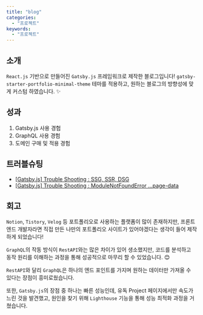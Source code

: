 ```yaml
---
title: "blog"
categories:
  - "프로젝트"
keywords:
  - "프로젝트"
---
```


## 소개

`React.js` 기반으로 만들어진 `Gatsby.js` 프레임워크로 제작한 블로그입니다! `gatsby-starter-portfolio-minimal-theme` 테마를 적용하고, 원하는 블로그의 방향성에 맞게 커스텀 하였습니다. ✨

## 성과

1. Gatsby.js 사용 경험
2. GraphQL 사용 경험
3. 도메인 구매 및 적용 경험

## 트러블슈팅

- [[Gatsby.js] Trouble Shooting : SSG, SSR, DSG](https://velog.io/@yr1m/Gatsby.js-Trouble-Shooting-SSG-SSR-DSG)
- [[Gatsby.js] Trouble Shooting : ModuleNotFoundError ...page-data](https://velog.io/@yr1m/Gatsby.js-Trouble-Shooting-ModuleNotFoundError)

## 회고

`Notion`, `Tistory`, `Velog` 등 포트폴리오로 사용하는 플랫폼이 많이 존재하지만, 프론트엔드 개발자라면 직접 만든 나만의 포트폴리오 사이트가 있어야겠다는 생각이 들어 제작하게 되었습니다!

`GraphQL`의 작동 방식이 `RestAPI`와는 많은 차이가 있어 생소했지만, 코드를 분석하고 동작 원리를 이해하는 과정을 통해 성공적으로 마무리 할 수 있었습니다. 😊

`RestAPI`와 달리 `GraphQL`은 하나의 엔드 포인트를 가지며 원하는 데이터만 가져올 수 있다는 장점이 흥미로웠습니다.

또한, `Gatsby.js`의 장점 중 하나는 빠른 성능인데, 유독 Project 페이지에서만 속도가 느린 것을 발견했고, 원인을 찾기 위해 `Lighthouse` 기능을 통해 성능 최적화 과정을 거쳤습니다.
